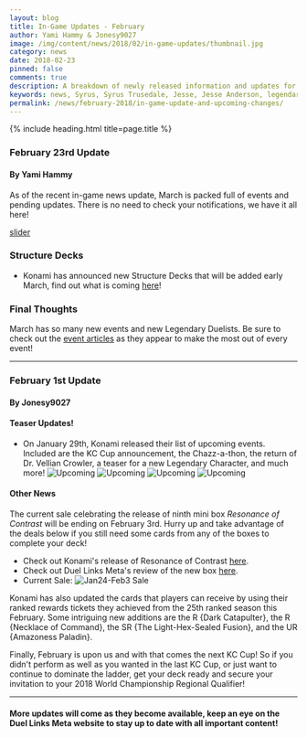 ```yaml
---
layout: blog
title: In-Game Updates - February
author: Yami Hammy & Jonesy9027
image: /img/content/news/2018/02/in-game-updates/thumbnail.jpg
category: news
date: 2018-02-23
pinned: false
comments: true
description: A breakdown of newly released information and updates for you to look forward too.  
keywords: news, Syrus, Syrus Trusedale, Jesse, Jesse Anderson, legendary duelists, D.D. Tower, Duel-A-Thon, upcoming updates, KC Cup, nerf, Konami 
permalink: /news/february-2018/in-game-update-and-upcoming-changes/
---
```


{% include heading.html title=page.title %}

### February 23rd Update
#### By Yami Hammy

As of the recent in-game news update, March is packed full of events and pending updates. There is no need to check your notifications, we have it all here!

[slider](/img/content/news/2018/02/in-game-updates/slider.jpg)

### Structure Decks
- Konami has announced new Structure Decks that will be added early March, find out what is coming [here](/news/february-2018/leaked-structure-decks/)!
  
### Final Thoughts
March has so many new events and new Legendary Duelists. Be sure to check out the [event articles](/events-and-farming/) as they appear to make the most out of every event!

---

### February 1st Update
#### By Jonesy9027
  
   
#### Teaser Updates!
* On January 29th, Konami released their list of upcoming events. Included are the KC Cup announcement, the Chazz-a-thon, the return of Dr. Vellian Crowler, a teaser for a new Legendary Character, and much more!
![Upcoming](https://i.imgur.com/43tELd0.png)
![Upcoming](https://i.imgur.com/NYZT285.png)
![Upcoming](https://i.imgur.com/TCQ6Gvs.png)
![Upcoming](https://i.imgur.com/ojWEfGc.png)

#### Other News
The current sale celebrating the release of ninth mini box *Resonance of Contrast* will be ending on February 3rd. Hurry up and take advantage of the deals below if you still need some cards from any of the boxes to complete your deck!

- Check out Konami's release of Resonance of Contrast [here](https://www.konami.com/yugioh/duel_links/en/box/resonance_of_contrast/).
- Check out Duel Links Meta's review of the new box [here](https://www.youtube.com/watch?v=EOgZ2VpCANQ).
- Current Sale:
  ![Jan24-Feb3 Sale](https://i.imgur.com/dmkDE4P.png)

Konami has also updated the cards that players can receive by using their ranked rewards tickets they achieved from the 25th ranked season this February. Some intriguing new additions are the R {Dark Catapulter}, the R {Necklace of Command}, the SR {The Light-Hex-Sealed Fusion}, and the UR {Amazoness Paladin}.

Finally, February is upon us and with that comes the next KC Cup! So if you didn't perform as well as you wanted in the last KC Cup, or just want to continue to dominate the ladder, get your deck ready and secure your invitation to your 2018 World Championship Regional Qualifier!

---

#### More updates will come as they become available, keep an eye on the Duel Links Meta website to stay up to date with all important content!
